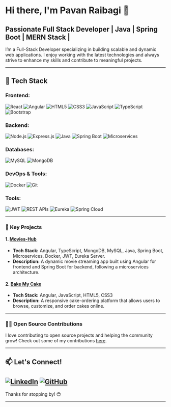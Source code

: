 # Hi there, I'm Pavan Raibagi 👋

## Passionate Full Stack Developer | Java | Spring Boot |  MERN Stack | 

I’m a Full-Stack Developer specializing in building scalable and dynamic web applications. I enjoy working with the latest technologies and always strive to enhance my skills and contribute to meaningful projects.

---

## 🔧 Tech Stack

### **Frontend:**
<p>
  <img src="https://img.shields.io/badge/React-20232A?style=for-the-badge&logo=react&logoColor=61DAFB" alt="React" />
  <img src="https://img.shields.io/badge/Angular-DD0031?style=for-the-badge&logo=angular&logoColor=white" alt="Angular" />
  <img src="https://img.shields.io/badge/HTML5-E34F26?style=for-the-badge&logo=html5&logoColor=white" alt="HTML5" />
  <img src="https://img.shields.io/badge/CSS3-1572B6?style=for-the-badge&logo=css3&logoColor=white" alt="CSS3" />
  <img src="https://img.shields.io/badge/JavaScript-F7DF1E?style=for-the-badge&logo=javascript&logoColor=black" alt="JavaScript" />
  <img src="https://img.shields.io/badge/TypeScript-007ACC?style=for-the-badge&logo=typescript&logoColor=white" alt="TypeScript" />
  <img src="https://img.shields.io/badge/Bootstrap-563D7C?style=for-the-badge&logo=bootstrap&logoColor=white" alt="Bootstrap" />
</p>

### **Backend:**
<p>
  <img src="https://img.shields.io/badge/Node.js-339933?style=for-the-badge&logo=nodedotjs&logoColor=white" alt="Node.js" />
  <img src="https://img.shields.io/badge/Express.js-000000?style=for-the-badge&logo=express&logoColor=white" alt="Express.js" />
  <img src="https://img.shields.io/badge/Java-007396?style=for-the-badge&logo=java&logoColor=white" alt="Java" />
  <img src="https://img.shields.io/badge/Spring_Boot-6DB33F?style=for-the-badge&logo=spring-boot&logoColor=white" alt="Spring Boot" />
  <img src="https://img.shields.io/badge/Microservices-0078D4?style=for-the-badge&logo=microservices&logoColor=white" alt="Microservices" />
</p>

### **Databases:**
<p>
  <img src="https://img.shields.io/badge/MySQL-4479A1?style=for-the-badge&logo=mysql&logoColor=white" alt="MySQL" />
  <img src="https://img.shields.io/badge/MongoDB-47A248?style=for-the-badge&logo=mongodb&logoColor=white" alt="MongoDB" />
</p>

### **DevOps & Tools:**
<p>
  <img src="https://img.shields.io/badge/Docker-2496ED?style=for-the-badge&logo=docker&logoColor=white" alt="Docker" />
  <img src="https://img.shields.io/badge/Git-F05032?style=for-the-badge&logo=git&logoColor=white" alt="Git" />
</p>

### **Tools:**
<p>
  <img src="https://img.shields.io/badge/JWT-000000?style=for-the-badge&logo=JSON%20web%20tokens&logoColor=white" alt="JWT" />
  <img src="https://img.shields.io/badge/REST%20APIs-0052CC?style=for-the-badge&logo=restful&logoColor=white" alt="REST APIs" />
  <img src="https://img.shields.io/badge/Eureka-652D90?style=for-the-badge&logo=netflix&logoColor=white" alt="Eureka" />
  <img src="https://img.shields.io/badge/Spring%20Cloud-339933?style=for-the-badge&logo=spring-cloud&logoColor=white" alt="Spring Cloud" />
</p>


---

### 🚀 Key Projects

#### 1. [Movies-Hub](https://github.com/pavantech01/movies-hub)
   - **Tech Stack:** Angular, TypeScript, MongoDB, MySQL, Java, Spring Boot, Microservices, Docker, JWT, Eureka Server.
   - **Description:** A dynamic movie streaming app built using Angular for frontend and Spring Boot for backend, following a microservices architecture.

#### 2. [Bake My Cake](https://github.com/pavantech01/bake-my-cake)
   - **Tech Stack:** Angular, JavaScript, HTML5, CSS3
   - **Description:** A responsive cake-ordering platform that allows users to browse, customize, and order cakes online.

---

### 👨‍💻 Open Source Contributions

I love contributing to open source projects and helping the community grow! Check out some of my contributions [here](https://github.com/pavantech01?tab=repositories).

---

## 📫 Let's Connect!

[![LinkedIn](https://img.shields.io/badge/LinkedIn-blue?style=flat&logo=linkedin&logoColor=white)](https://www.linkedin.com/in/pavanraibagi/)
[![GitHub](https://img.shields.io/badge/GitHub-black?style=flat&logo=github)](https://github.com/pavantech01)
---
Thanks for stopping by! 😊

---
